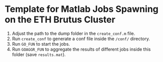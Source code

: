 # Template for Matlab Jobs Spawning on the ETH Brutus Cluster

1. Adjust the path to the dump folder in the `create_conf.m` file.
2. Run `create_conf` to generate a conf file inside the `/conf/` directory.
3. Run `GO_FUN` to start the jobs.
4. Run `GOAGGR_FUN` to aggregate the results of different jobs inside this folder (save `results.mat`).
